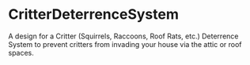 # CritterDeterrenceSystem
A design for a Critter (Squirrels, Raccoons, Roof Rats, etc.) Deterrence System to prevent critters from invading your house via the attic or roof spaces.
